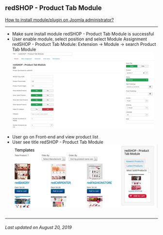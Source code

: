 ## redSHOP - Product Tab Module

[How to install module/plugin on Joomla administrator?](chapters/module-redshop/install-module-plugin.md)

<hr>

<ul>
<li>Make sure install module redSHOP - Product Tab Module is successful </li>

<li>User enable module, select position and select Module Assignment redSHOP - Product Tab Module: Extension → Module → search Product Tab Module </li>
<img src="./manual/en-US/chapters/module-redshop/img/img48.png" class="example"/><br><br>

<li>User go on Front-end and view product list </li>

<li>User see title redSHOP - Product Tab Module </li>
<img src="./manual/en-US/chapters/module-redshop/img/img49.png" class="example"/><br><br>
</ul>

<hr>

<h6>Last updated on August 20, 2019</h6>